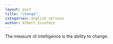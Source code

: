 ```yaml
---
layout: post
title: "change"
categories: english serious
author: Albert Einstein
---
```


The measure of intelligence is the ability to change.
